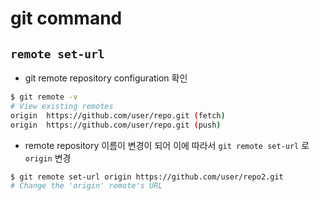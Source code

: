 # git command

## `remote set-url`

- git remote repository configuration 확인

```bash
$ git remote -v
# View existing remotes
origin  https://github.com/user/repo.git (fetch)
origin  https://github.com/user/repo.git (push)
```

- remote repository 이름이 변경이 되어 이에 따라서 `git remote set-url` 로 `origin` 변경

```bash
$ git remote set-url origin https://github.com/user/repo2.git
# Change the 'origin' remote's URL
```
